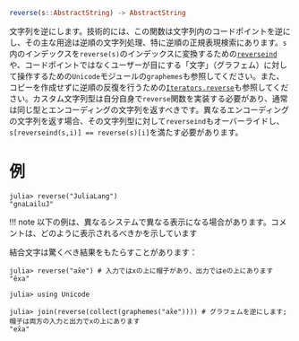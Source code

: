 ```julia
reverse(s::AbstractString) -> AbstractString
```

文字列を逆にします。技術的には、この関数は文字列内のコードポイントを逆にし、その主な用途は逆順の文字列処理、特に逆順の正規表現検索にあります。`s`内のインデックスを`reverse(s)`のインデックスに変換するための[`reverseind`](@ref)や、コードポイントではなくユーザーが目にする「文字」（グラフェム）に対して操作するための`Unicode`モジュールの`graphemes`も参照してください。また、コピーを作成せずに逆順の反復を行うための[`Iterators.reverse`](@ref)も参照してください。カスタム文字列型は自分自身で`reverse`関数を実装する必要があり、通常は同じ型とエンコーディングの文字列を返すべきです。異なるエンコーディングの文字列を返す場合、その文字列型に対して`reverseind`もオーバーライドし、`s[reverseind(s,i)] == reverse(s)[i]`を満たす必要があります。

# 例

```jldoctest
julia> reverse("JuliaLang")
"gnaLailuJ"
```

!!! note
    以下の例は、異なるシステムで異なる表示になる場合があります。コメントは、どのように表示されるべきかを示しています


結合文字は驚くべき結果をもたらすことがあります：

```jldoctest
julia> reverse("ax̂e") # 入力ではxの上に帽子があり、出力ではeの上にあります
"êxa"

julia> using Unicode

julia> join(reverse(collect(graphemes("ax̂e")))) # グラフェムを逆にします; 帽子は両方の入力と出力でxの上にあります
"ex̂a"
```
